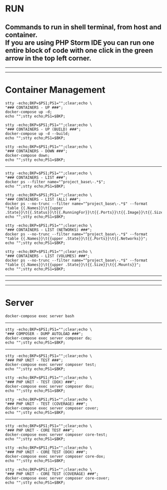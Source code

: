 # RUN
Commands to run in shell terminal, from host and container.  
If you are using PHP Storm IDE you can run one entire block of code with one click in the green arrow in the top left corner. 
---

---

---
# Container Management
```shell
stty -echo;BKP=$PS1;PS1="";clear;echo \
"### CONTAINERS - UP ###";
docker-compose up -d;
echo "";stty echo;PS1=$BKP;
```
```shell
stty -echo;BKP=$PS1;PS1="";clear;echo \
"### CONTAINERS - UP (BUILD) ###";
docker-compose up -d --build;
echo "";stty echo;PS1=$BKP;
```
```shell
stty -echo;BKP=$PS1;PS1="";clear;echo \
"### CONTAINERS - DOWN ###";
docker-compose down;
echo "";stty echo;PS1=$BKP;
```

---

```shell
stty -echo;BKP=$PS1;PS1="";clear;echo \
"### CONTAINERS - LIST ###";
docker ps --filter name="^project_base\-.*$";
echo "";stty echo;PS1=$BKP;
```
```shell
stty -echo;BKP=$PS1;PS1="";clear;echo \
"### CONTAINERS - LIST (ALL) ###";
docker ps --no-trunc --filter name="^project_base\-.*$" --format "table {{.Names}}\t{{upper .State}}\t{{.Status}}\t{{.RunningFor}}\t{{.Ports}}\t{{.Image}}\t{{.Size}}\t{{.Command}}";
echo "";stty echo;PS1=$BKP;
```
```shell
stty -echo;BKP=$PS1;PS1="";clear;echo \
"### CONTAINERS - LIST (NETWORKS) ###";
docker ps --no-trunc --filter name="^project_base\-.*$" --format "table {{.Names}}\t{{upper .State}}\t{{.Ports}}\t{{.Networks}}";
echo "";stty echo;PS1=$BKP;
```
```shell
stty -echo;BKP=$PS1;PS1="";clear;echo \
"### CONTAINERS - LIST (VOLUMES) ###";
docker ps --no-trunc --filter name="^project_base\-.*$" --format "table {{.Names}}\t{{upper .State}}\t{{.Size}}\t{{.Mounts}}";
echo "";stty echo;PS1=$BKP;
```
---

---

---
# Server
```shell
docker-compose exec server bash
```
---
```shell
stty -echo;BKP=$PS1;PS1="";clear;echo \
"### COMPOSER - DUMP AUTOLOAD ###";
docker-compose exec server composer da;
echo "";stty echo;PS1=$BKP;
```
---
```shell
stty -echo;BKP=$PS1;PS1="";clear;echo \
"### PHP UNIT - TEST ###";
docker-compose exec server composer test;
echo "";stty echo;PS1=$BKP;
```
```shell
stty -echo;BKP=$PS1;PS1="";clear;echo \
"### PHP UNIT - TEST (DOX) ###";
docker-compose exec server composer dox;
echo "";stty echo;PS1=$BKP;
```
```shell
stty -echo;BKP=$PS1;PS1="";clear;echo \
"### PHP UNIT - TEST (COVERAGE) ###";
docker-compose exec server composer cover;
echo "";stty echo;PS1=$BKP;
```
---
```shell
stty -echo;BKP=$PS1;PS1="";clear;echo \
"### PHP UNIT - CORE TEST ###";
docker-compose exec server composer core-test;
echo "";stty echo;PS1=$BKP;
```
```shell
stty -echo;BKP=$PS1;PS1="";clear;echo \
"### PHP UNIT - CORE TEST (DOX) ###";
docker-compose exec server composer core-dox;
echo "";stty echo;PS1=$BKP;
```
```shell
stty -echo;BKP=$PS1;PS1="";clear;echo \
"### PHP UNIT - CORE TEST (COVERAGE) ###";
docker-compose exec server composer core-cover;
echo "";stty echo;PS1=$BKP;
```

